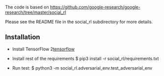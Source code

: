The code is based on https://github.com/google-research/google-research/tree/master/social_rl

Please see the README file in the social_rl subdirectory for more details.


## Installation


*  Install TensorFlow 2[tensorflow](https://www.tensorflow.org/install/pip#step-by-step_instructions)


* Install rest of the requirements $ pip3 install -r social_rl/requirements.txt

* Run test: $ python3 -m social_rl.adversarial_env.test_adversarial_env
